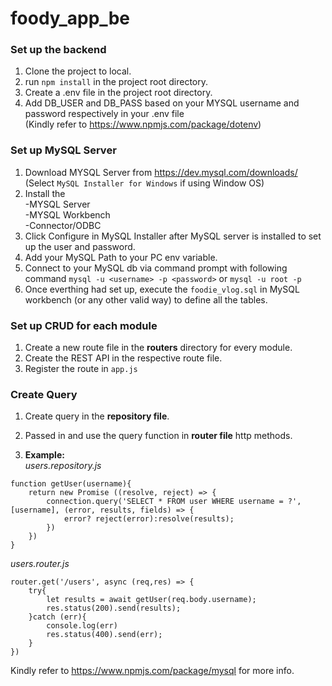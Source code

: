 # foody_app_be
### Set up the backend
1. Clone the project to local.
2. run `npm install` in the project root directory.
3. Create a .env file in the project root directory.
4. Add DB_USER and DB_PASS based on your MYSQL username and password respectively in your .env file  
(Kindly refer to https://www.npmjs.com/package/dotenv)  

### Set up MySQL Server
1. Download MYSQL Server from https://dev.mysql.com/downloads/ (Select `MySQL Installer for Windows` if using Window OS)
2. Install the   
  -MYSQL Server   
  -MYSQL Workbench  
  -Connector/ODBC  
3. Click Configure in MySQL Installer after MySQL server is installed to set up the user and password.
4. Add your MySQL Path to your PC env variable.
5. Connect to your MySQL db via command prompt with following command
  `mysql -u <username> -p <password>` or  `mysql -u root -p`  
6. Once everthing had set up, execute the `foodie_vlog.sql` in MySQL workbench (or any other valid way) to define all the tables.

### Set up CRUD for each module
1. Create a new route file in the **routers** directory for every module.
2. Create the REST API in the respective route file.
3. Register the route in `app.js`

### Create Query
1. Create query in the **repository file**.
2. Passed in and use the query function in **router file** http methods.  

3. **Example:**  
*users.repository.js*
```
function getUser(username){
    return new Promise ((resolve, reject) => {
        connection.query('SELECT * FROM user WHERE username = ?', [username], (error, results, fields) => {
            error? reject(error):resolve(results);
        }) 
    }) 
}
```  
  
*users.router.js*  
```
router.get('/users', async (req,res) => {
    try{
        let results = await getUser(req.body.username);
        res.status(200).send(results);
    }catch (err){
        console.log(err)
        res.status(400).send(err);
    }   
})
```
Kindly refer to https://www.npmjs.com/package/mysql for more info.
